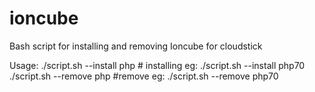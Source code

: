 # ioncube
Bash script for installing and removing Ioncube for cloudstick

Usage: ./script.sh --install php<version> # installing
       eg: ./script.sh --install php70
       ./script.sh --remove php<version> #remove
       eg: ./script.sh --remove php70
